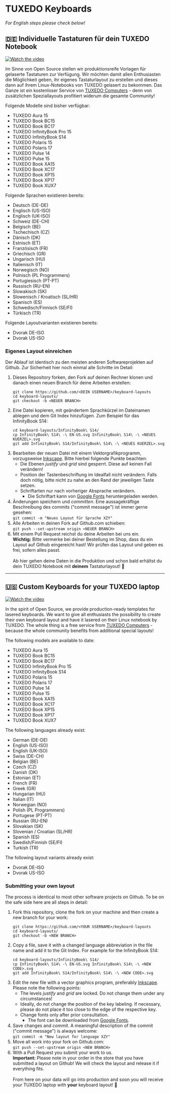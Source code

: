 # TUXEDO Keyboards

*For English steps please check below!*

## 🇩🇪 Individuelle Tastaturen für dein TUXEDO Notebook

[![Watch the video](/video-laser.jpg?raw=true)](https://youtu.be/6wrwNaS5dw4)

Im Sinne von Open Source stellen wir produktionsreife Vorlagen für gelaserte Tastaturen zur Verfügung. Wir möchten damit allen Enthusiasten die Möglichkeit geben, ihr eigenes Tastaturlayout zu erstellen und dieses dann auf ihrem Linux-Notebooks von TUXEDO gelasert zu bekommen. Das Ganze ist ein kostenloser Service von [TUXEDO Computers](https://www.tuxedocomputers.com) - denn von zusätzlichen Speziallayouts profitiert widerum die gesamte Community!

Folgende Modelle sind bisher verfügbar:
 * TUXEDO Aura 15
 * TUXEDO Book BC15
 * TUXEDO Book BC17
 * TUXEDO InfinityBook Pro 15
 * TUXEDO InfinityBook S14
 * TUXEDO Polaris 15
 * TUXEDO Polaris 17
 * TUXEDO Pulse 14
 * TUXEDO Pulse 15
 * TUXEDO Book XA15
 * TUXEDO Book XC17
 * TUXEDO Book XP15
 * TUXEDO Book XP17
 * TUXEDO Book XUX7

Folgende Sprachen existieren bereits:
 * Deutsch (DE-DE)
 * Englisch (US-ISO)
 * Englisch (UK-ISO)
 * Schweiz (DE-CH)
 * Belgisch (BE)
 * Tschechisch (CZ)
 * Dänisch (DK)
 * Estnisch (ET)
 * Französisch (FR)
 * Griechisch (GR)
 * Ungarisch (HU)
 * Italienisch (IT)
 * Norwegisch (NO)
 * Polnisch (PL Programmers)
 * Portugiesisch (PT-PT)
 * Russisch (RU-EN)
 * Slowakisch (SK)
 * Slowenisch / Kroatisch (SL/HR)
 * Spanisch (ES)
 * Schwedisch/Finnisch (SE/FI)
 * Türkisch (TR)

Folgende Layoutvarianten existieren bereits:
 * Dvorak DE-ISO
 * Dvorak US-ISO
   
### Eigenes Layout einreichen
Der Ablauf ist identisch zu den meisten anderen Softwareprojekten auf Github. Zur Sicherheit hier noch einmal alle Schritte im Detail:

 1. Dieses Repository forken, den Fork auf deinen Rechner klonen und danach einen neuen Branch für deine Arbeiten erstellen: <br />
    ```
    git clone https://github.com/<DEIN USERNAME>/keyboard-layouts
    cd keyboard-layouts/
    git checkout -b <NEUER BRANCH>
    ```
 2. Eine Datei kopieren, mit geändertem Sprachkürzel im Dateinamen ablegen und dem Git Index hinzufügen. Zum Beispiel für das InfinityBook S14: <br />
    ```
    cd keyboard-layouts/InfinityBook\ S14/
    cp InfinityBook\ S14\ -\ EN-US.svg InfinityBook\ S14\ -\ <NEUES KUERZEL>.svg
    git add InfinityBook\ S14/InfinityBook\ S14\ -\ <NEUES KUERZEL>.svg
    ```
 3. Bearbeiten der neuen Datei mit einem Vektorgrafikprogramm, vorzugsweise [Inkscape](https://inkscape.org/de/). Bitte hierbei folgende Punkte beachten:
    * Die Ebenen *justify* und *grid* sind gesperrt. Diese auf keinen Fall verändern!
    * Position der Tastenbeschriftung im Idealfall nicht verändern. Falls doch nötig, bitte nicht zu nahe an den Rand der jeweiligen Taste setzen.
    * Schriftarten nur nach vorheriger Absprache verändern.
      - Die Schriftart kann von [Google Fonts](https://fonts.google.com/specimen/Rajdhani) heruntergeladen werden.
 4. Änderungen speichern und *committen*. Eine aussagekräftige Beschreibung des commits ("commit message") ist immer gerne gesehen: <br />
    `git commit -m "Neues Layout für Sprache XZY"` 
 5. Alle Arbeiten in deinen Fork auf Github.com schieben: <br />
    `git push --set-upstream origin <NEUER BRANCH>`
 6. Mit einem Pull Request reichst du deine Arbeiten bei uns ein.<br />
 **Wichtig:** Bitte vermerke bei deiner Bestellung im Shop, dass du ein Layout auf Github eingereicht hast! Wir prüfen das Layout und geben es frei, sofern alles passt. <br /><br />
 Ab hier gehen deine Daten in die Produktion und schon bald erhältst du dein TUXEDO Notebook mit **deinem** Tastaturlayout! 🎉
 
 <hr>
 
## 🇺🇸 Custom Keyboards for your TUXEDO laptop

[![Watch the video](/video-laser.jpg?raw=true)](https://youtu.be/6wrwNaS5dw4)

In the spirit of Open Source, we provide production-ready templates for lasered keyboards. We want to give all enthusiasts the possibility to create their own keyboard layout and have it lasered on their Linux notebook by TUXEDO. The whole thing is a free service from [TUXEDO Computers](https://www.tuxedocomputers.com) - because the whole community benefits from additional special layouts!

The following models are available to date:
 * TUXEDO Aura 15
 * TUXEDO Book BC15
 * TUXEDO Book BC17
 * TUXEDO InfinityBook Pro 15
 * TUXEDO InfinityBook S14
 * TUXEDO Polaris 15
 * TUXEDO Polaris 17
 * TUXEDO Pulse 14
 * TUXEDO Pulse 15
 * TUXEDO Book XA15
 * TUXEDO Book XC17
 * TUXEDO Book XP15
 * TUXEDO Book XP17
 * TUXEDO Book XUX7


The following languages already exist:
 * German (DE-DE)
 * English (US-ISO)
 * English (UK-ISO)
 * Swiss (DE-CH)
 * Belgian (BE)
 * Czech (CZ)
 * Danish (DK)
 * Estonian (ET)
 * French (FR)
 * Greek (GR)
 * Hungarian (HU)
 * Italian (IT)
 * Norwegian (NO)
 * Polish (PL Programmers)
 * Portugese (PT-PT)
 * Russian (RU-EN)
 * Slovakian (SK)
 * Slovenian / Croatian (SL/HR)
 * Spanish (ES)
 * Swedish/Finnish (SE/FI)
 * Turkish (TR)

The following layout variants already exist:
 * Dvorak DE-ISO
 * Dvorak US-ISO
    
### Submitting your own layout
The process is identical to most other software projects on Github. To be on the safe side here are all steps in detail:

 1. Fork this repository, clone the fork on your machine and then create a new branch for your work: <br />
    ```
    git clone https://github.com/<YOUR USERNAME>/keyboard-layouts
    cd keyboard-layouts/
    git checkout -b <NEW BRANCH>
    ```
 2. Copy a file, save it with a changed language abbreviation in the file name and add it to the Git Index. For example for the InfinityBook S14: <br />
    ```
    cd keyboard-layouts/InfinityBook\ S14/
    cp InfinityBook\ S14\ -\ EN-US.svg InfinityBook\ S14\ -\ <NEW CODE>.svg
    git add InfinityBook\ S14/InfinityBook\ S14\ -\ <NEW CODE>.svg
    ```
 3. Edit the new file with a vector graphics program, preferably [Inkscape](https://inkscape.org/). Please note the following points:
    * The levels *justify* and *grid* are locked. Do not change them under any circumstances!
    * Ideally, do not change the position of the key labeling. If necessary, please do not place it too close to the edge of the respective key.
    * Change fonts only after prior consultation.
      - The font can be downloaded from [Google Fonts](https://fonts.google.com/specimen/Rajdhani).
 4. Save changes and *commit*. A meaningful description of the commit ("commit message") is always welcome: <br />
    `git commit -m "New layout for language XZY"` 
 5. Move all work into your fork on Github.com: <br />
    `git push --set-upstream origin <NEW BRANCH>`
 6. With a Pull Request you submit your work to us. <br />
 **Important:** Please note in your order in the store that you have submitted a layout on Github! We will check the layout and release it if everything fits. <br /><br />
 From here on your data will go into production and soon you will receive your TUXEDO laptop with **your** keyboard layout! 🎉
